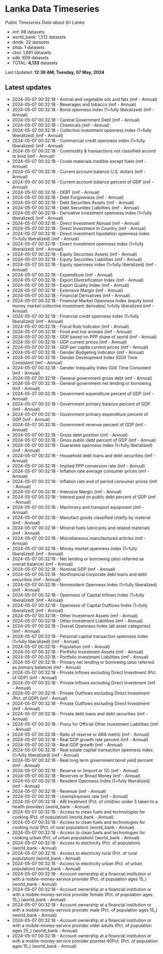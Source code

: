 # Lanka Data Timeseries
*Public Timeseries Data about Sri Lanka*

* imf: 88 datasets
* world_bank: 1,512 datasets
* dmtlk: 32 datasets
* sltda: 1 datasets
* cbsl: 1,891 datasets
* adb: 609 datasets
* TOTAL: **4,133** datasets

Last Updated: **12:36 AM, Tuesday, 07 May, 2024**

## Latest updates

* 2024-05-07 00:32:18 - Animal and vegetable oils and fats (imf - Annual)
* 2024-05-07 00:32:18 - Beverages and tobacco (imf - Annual)
* 2024-05-07 00:32:18 - Bond openness index (1=fully liberalized) (imf - Annual)
* 2024-05-07 00:32:18 - Central Government Debt (imf - Annual)
* 2024-05-07 00:32:18 - Chemicals (imf - Annual)
* 2024-05-07 00:32:18 - Collective investment openness index (1=fully liberalized) (imf - Annual)
* 2024-05-07 00:32:18 - Commercial credit openness index (1=fully liberalized) (imf - Annual)
* 2024-05-07 00:32:18 - Commodity & transactions not classified accord to kind (imf - Annual)
* 2024-05-07 00:32:18 - Crude materials inedible except fuels (imf - Annual)
* 2024-05-07 00:32:18 - Current account balance U.S. dollars (imf - Annual)
* 2024-05-07 00:32:18 - Current account balance percent of GDP (imf - Annual)
* 2024-05-07 00:32:18 - DEBT (imf - Annual)
* 2024-05-07 00:32:18 - Debt Forgiveness (imf - Annual)
* 2024-05-07 00:32:18 - Debt Securities Assets (imf - Annual)
* 2024-05-07 00:32:18 - Debt Securities Liabilities (imf - Annual)
* 2024-05-07 00:32:18 - Derivative investment openness index (1=fully liberalized) (imf - Annual)
* 2024-05-07 00:32:18 - Direct Investment Abroad (imf - Annual)
* 2024-05-07 00:32:18 - Direct Investment In Country (imf - Annual)
* 2024-05-07 00:32:18 - Direct investment liquidation openness index (1=fully liberalized) (imf - Annual)
* 2024-05-07 00:32:18 - Direct investment openness index (1=fully liberalized) (imf - Annual)
* 2024-05-07 00:32:18 - Equity Securities Assets (imf - Annual)
* 2024-05-07 00:32:18 - Equity Securities Liabilities (imf - Annual)
* 2024-05-07 00:32:18 - Equity openness index (1=fully liberalized) (imf - Annual)
* 2024-05-07 00:32:18 - Expenditure (imf - Annual)
* 2024-05-07 00:32:18 - Export Diversification Index (imf - Annual)
* 2024-05-07 00:32:18 - Export Quality Index (imf - Annual)
* 2024-05-07 00:32:18 - Extensive Margin (imf - Annual)
* 2024-05-07 00:32:18 - Financial Derivatives (imf - Annual)
* 2024-05-07 00:32:18 - Financial Market Openness Index (equity bond money market collective investment derivates) 1=fully liberalized (imf - Annual)
* 2024-05-07 00:32:18 - Financial credit openness index (1=fully liberalized) (imf - Annual)
* 2024-05-07 00:32:18 - Fiscal Rule Indicator (imf - Annual)
* 2024-05-07 00:32:18 - Food and live animals (imf - Annual)
* 2024-05-07 00:32:18 - GDP based on PPP share of world (imf - Annual)
* 2024-05-07 00:32:18 - GDP current prices (imf - Annual)
* 2024-05-07 00:32:18 - GDP per capita current prices (imf - Annual)
* 2024-05-07 00:32:18 - Gender Budgeting Indicator (imf - Annual)
* 2024-05-07 00:32:18 - Gender Development Index (GDI) Time Consistent (imf - Annual)
* 2024-05-07 00:32:18 - Gender Inequality Index (GII) Time Consistent (imf - Annual)
* 2024-05-07 00:32:18 - General government gross debt (imf - Annual)
* 2024-05-07 00:32:18 - General government net lending or borrowing (imf - Annual)
* 2024-05-07 00:32:18 - Government expenditure percent of GDP (imf - Annual)
* 2024-05-07 00:32:18 - Government primary balance percent of GDP (imf - Annual)
* 2024-05-07 00:32:18 - Government primary expenditure percent of GDP (imf - Annual)
* 2024-05-07 00:32:18 - Government revenue percent of GDP (imf - Annual)
* 2024-05-07 00:32:18 - Gross debt position (imf - Annual)
* 2024-05-07 00:32:18 - Gross public debt percent of GDP (imf - Annual)
* 2024-05-07 00:32:18 - Guarantee openness index (1=fully liberalized) (imf - Annual)
* 2024-05-07 00:32:18 - Household debt loans and debt securities (imf - Annual)
* 2024-05-07 00:32:18 - Implied PPP conversion rate (imf - Annual)
* 2024-05-07 00:32:18 - Inflation rate average consumer prices (imf - Annual)
* 2024-05-07 00:32:18 - Inflation rate end of period consumer prices (imf - Annual)
* 2024-05-07 00:32:18 - Intensive Margin (imf - Annual)
* 2024-05-07 00:32:18 - Interest paid on public debt percent of GDP (imf - Annual)
* 2024-05-07 00:32:18 - Machinery and transport equipment (imf - Annual)
* 2024-05-07 00:32:18 - Manufact goods classified chiefly by material (imf - Annual)
* 2024-05-07 00:32:18 - Mineral fuels lubricants and related materials (imf - Annual)
* 2024-05-07 00:32:18 - Miscellaneous manufactured articles (imf - Annual)
* 2024-05-07 00:32:18 - Money market openness index (1=fully liberalized) (imf - Annual)
* 2024-05-07 00:32:18 - Net lending or borrowing (also referred as overall balance) (imf - Annual)
* 2024-05-07 00:32:18 - Nominal GDP (imf - Annual)
* 2024-05-07 00:32:18 - Nonfinancial corporate debt loans and debt securities (imf - Annual)
* 2024-05-07 00:32:18 - Nonresident Openness Index (1=fully liberalized) (imf - Annual)
* 2024-05-07 00:32:18 - Openness of Capital Inflows Index (1=fully liberalized) (imf - Annual)
* 2024-05-07 00:32:18 - Openness of Capital Outflows Index (1=fully liberalized) (imf - Annual)
* 2024-05-07 00:32:18 - Other Investment Assets (imf - Annual)
* 2024-05-07 00:32:18 - Other Investment Liabilities (imf - Annual)
* 2024-05-07 00:32:18 - Overall Openness Index (all asset categories) (imf - Annual)
* 2024-05-07 00:32:18 - Personal capital transaction openness index (1=fully liberalized) (imf - Annual)
* 2024-05-07 00:32:18 - Population (imf - Annual)
* 2024-05-07 00:32:18 - Portfolio Investment Assets (imf - Annual)
* 2024-05-07 00:32:18 - Portfolio Investment Liabilities (imf - Annual)
* 2024-05-07 00:32:18 - Primary net lending or borrowing (also referred as primary balance) (imf - Annual)
* 2024-05-07 00:32:18 - Private Inflows excluding Direct Investment (Pct. of GDP) (imf - Annual)
* 2024-05-07 00:32:18 - Private Inflows excluding Direct Investment (imf - Annual)
* 2024-05-07 00:32:18 - Private Outflows excluding Direct Investment (Pct. of GDP) (imf - Annual)
* 2024-05-07 00:32:18 - Private Outflows excluding Direct Investment (imf - Annual)
* 2024-05-07 00:32:18 - Private debt loans and debt securities (imf - Annual)
* 2024-05-07 00:32:18 - Proxy for Official Other Investment Liabilities (imf - Annual)
* 2024-05-07 00:32:18 - Ratio of reserve or ARA metric (imf - Annual)
* 2024-05-07 00:32:18 - Real GDP growth rate percent (imf - Annual)
* 2024-05-07 00:32:18 - Real GDP growth (imf - Annual)
* 2024-05-07 00:32:18 - Real estate capital transaction openness index (1=fully liberalized) (imf - Annual)
* 2024-05-07 00:32:18 - Real long term government bond yield percent (imf - Annual)
* 2024-05-07 00:32:18 - Reserve or (Import or 12) (imf - Annual)
* 2024-05-07 00:32:18 - Reserves or Broad Money (imf - Annual)
* 2024-05-07 00:32:18 - Resident Openness Index (1=fully liberalized) (imf - Annual)
* 2024-05-07 00:32:18 - Revenue (imf - Annual)
* 2024-05-07 00:32:18 - Unemployment rate (imf - Annual)
* 2024-05-07 00:32:18 - ARI treatment (Pct. of children under 5 taken to a health provider) (world_bank - Annual)
* 2024-05-07 00:32:18 - Access to clean fuels and technologies for cooking (Pct. of population) (world_bank - Annual)
* 2024-05-07 00:32:18 - Access to clean fuels and technologies for cooking rural (Pct. of rural population) (world_bank - Annual)
* 2024-05-07 00:32:18 - Access to clean fuels and technologies for cooking urban (Pct. of urban population) (world_bank - Annual)
* 2024-05-07 00:32:18 - Access to electricity (Pct. of population) (world_bank - Annual)
* 2024-05-07 00:32:18 - Access to electricity rural (Pct. of rural population) (world_bank - Annual)
* 2024-05-07 00:32:18 - Access to electricity urban (Pct. of urban population) (world_bank - Annual)
* 2024-05-07 00:32:18 - Account ownership at a financial institution or with a mobile-money-service provider (Pct. of population ages 15_) (world_bank - Annual)
* 2024-05-07 00:32:18 - Account ownership at a financial institution or with a mobile-money-service provider female (Pct. of population ages 15_) (world_bank - Annual)
* 2024-05-07 00:32:18 - Account ownership at a financial institution or with a mobile-money-service provider male (Pct. of population ages 15_) (world_bank - Annual)
* 2024-05-07 00:32:18 - Account ownership at a financial institution or with a mobile-money-service provider older adults (Pct. of population ages 25_) (world_bank - Annual)
* 2024-05-07 00:32:18 - Account ownership at a financial institution or with a mobile-money-service provider poorest 40Pct. (Pct. of population ages 15_) (world_bank - Annual)